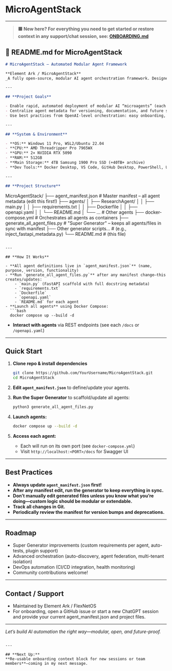 # MicroAgentStack
---
> **🟩 New here? For everything you need to get started or restore context in any support/chat session, see: [ONBOARDING.md](./ONBOARDING.md)**

## 🚀 **README.md for MicroAgentStack**

```markdown
# MicroAgentStack – Automated Modular Agent Framework

**Element Ark / MicroAgentStack**  
_A fully open-source, modular AI agent orchestration framework. Designed for automation, scalability, and best-in-class operational reliability._

---

## **Project Goals**

- Enable rapid, automated deployment of modular AI “microagents” (each a containerized FastAPI service)
- Centralize agent metadata for versioning, documentation, and future scaling
- Use best practices from OpenAI-level orchestration: easy onboarding, zero drift, repeatable builds, robust documentation

---

## **System & Environment**

- **OS:** Windows 11 Pro, WSL2/Ubuntu 22.04
- **CPU:** AMD Threadripper Pro 7965WX
- **GPU:** 2× NVIDIA RTX 5090
- **RAM:** 512GB
- **Main Storage:** 4TB Samsung 1900 Pro SSD (+40TB+ archive)
- **Dev Tools:** Docker Desktop, VS Code, GitHub Desktop, PowerShell, Ubuntu Terminal

---

## **Project Structure**

```

MicroAgentStack/
├── agent\_manifest.json           # Master manifest – all agent metadata (edit this first!)
├── agents/
│   ├── ResearchAgent/
│   │   ├── main.py
│   │   ├── requirements.txt
│   │   ├── Dockerfile
│   │   ├── openapi.yaml
│   │   └── README.md
│   └── ...                      # Other agents
├── docker-compose.yml           # Orchestrates all agents as containers
├── generate\_all\_agent\_files.py  # "Super Generator" – keeps all agents/files in sync with manifest
├── Other generator scripts...   # (e.g., inject\_fastapi\_metadata.py)
└── README.md                    # (this file)

```

---

## **How It Works**

- **All agent definitions live in `agent_manifest.json`** (name, purpose, version, functionality)
- **Run `generate_all_agent_files.py`** after any manifest change—this creates/updates:
    - `main.py` (FastAPI scaffold with full docstring metadata)
    - `requirements.txt`
    - `Dockerfile`
    - `openapi.yaml`
    - `README.md` for each agent
- **Launch all agents** using Docker Compose:  
  ```bash
  docker compose up --build -d
````

* **Interact with agents** via REST endpoints (see each `/docs` or `/openapi.yaml`)

---

## **Quick Start**

1. **Clone repo & install dependencies**

   ```bash
   git clone https://github.com/YourUsername/MicroAgentStack.git
   cd MicroAgentStack
   ```

2. **Edit `agent_manifest.json`** to define/update your agents.

3. **Run the Super Generator** to scaffold/update all agents:

   ```bash
   python3 generate_all_agent_files.py
   ```

4. **Launch agents:**

   ```bash
   docker compose up --build -d
   ```

5. **Access each agent:**

   * Each will run on its own port (see `docker-compose.yml`)
   * Visit `http://localhost:<PORT>/docs` for Swagger UI

---

## **Best Practices**

* **Always update `agent_manifest.json` first!**
* **After any manifest edit, run the generator to keep everything in sync.**
* **Don’t manually edit generated files unless you know what you’re doing—custom logic should be modular or extendable.**
* **Track all changes in Git.**
* **Periodically review the manifest for version bumps and deprecations.**

---

## **Roadmap**

* Super Generator improvements (custom requirements per agent, auto-tests, plugin support)
* Advanced orchestration (auto-discovery, agent federation, multi-tenant isolation)
* DevOps automation (CI/CD integration, health monitoring)
* Community contributions welcome!

---

## **Contact / Support**

* Maintained by Element Ark / FlexNetOS
* For onboarding, open a GitHub issue or start a new ChatGPT session and provide your current agent\_manifest.json and project files.

---

*Let’s build AI automation the right way—modular, open, and future-proof.*

```

---

## **Next Up:**  
**Re-usable onboarding context block for new sessions or team members**—coming in my next message.
```
